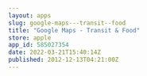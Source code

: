 ```yaml
---
layout: apps
slug: google-maps---transit--food
title: "Google Maps - Transit & Food"
store: apple
app_id: 585027354
date: 2022-03-21T15:40:14Z
published: 2012-12-13T04:21:00Z
---
```

